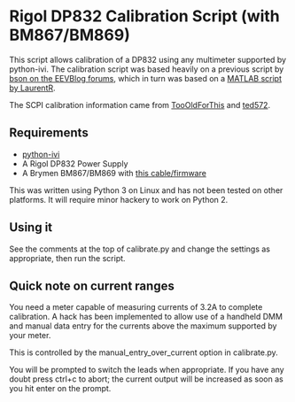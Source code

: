 # Rigol DP832 Calibration Script (with BM867/BM869)

This script allows calibration of a DP832 using any multimeter supported by python-ivi. The calibration script was based heavily on a previous script by [bson on the EEVBlog forums](http://www.eevblog.com/forum/testgear/rigol-dp832-firmware-updates-and-bug-list/msg650855/#msg650855), which in turn was based on a [MATLAB script by LaurentR](http://www.eevblog.com/forum/testgear/rigol-dp832-firmware-updates-and-bug-list/msg587350/#msg587350).

The SCPI calibration information came from [TooOldForThis](http://www.eevblog.com/forum/testgear/rigol-dp832-firmware-updates-and-bug-list/msg556101/#msg556101) and [ted572](http://www.eevblog.com/forum/testgear/rigol-dp832-firmware-updates-and-bug-list/msg558318/#msg558318).

## Requirements

* [python-ivi](https://github.com/python-ivi/python-ivi)
* A Rigol DP832 Power Supply
* A Brymen BM867/BM869 with [this cable/firmware](https://github.com/MartinD-CZ/brymen-867-interface-cable)

This was written using Python 3 on Linux and has not been tested on other platforms. It will require minor hackery to work on Python 2.

## Using it

See the comments at the top of calibrate.py and change the settings as appropriate, then run the script.

## Quick note on current ranges

You need a meter capable of measuring currents of 3.2A to complete calibration. A hack has been implemented to allow use of a handheld DMM and manual data entry for the currents above the maximum supported by your meter.

This is controlled by the manual_entry_over_current option in calibrate.py.

You will be prompted to switch the leads when appropriate. If you have any doubt press ctrl+c to abort; the current output will be increased as soon as you hit enter on the prompt.
